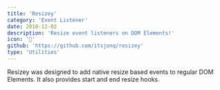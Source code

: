 ```yaml
---
title: 'Resizey'
category: 'Event Listener'
date: 2018-12-02
description: 'Resize event listeners on DOM Elements!'
icon: '🐡'
github: 'https://github.com/itsjonq/resizey'
type: 'Utilities'
---
```


Resizey was designed to add native resize based events to regular DOM Elements. It also provides start and end resize hooks.
